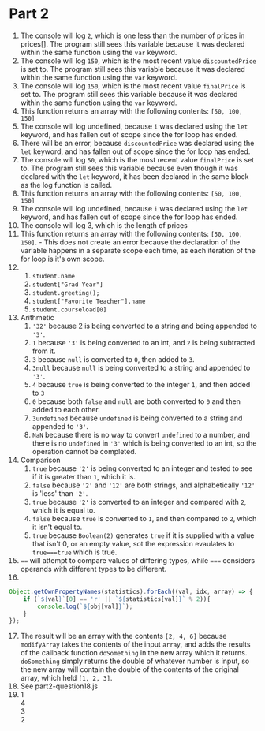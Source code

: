 # Part 2
1. The console will log ``2``, which is one less than the number of prices in prices[]. The program still sees this variable because it was declared within the same function using the ``var`` keyword.
2. The console will log ``150``, which is the most recent value ``discountedPrice`` is set to. The program still sees this variable because it was declared within the same function using the ``var`` keyword.
3. The console will log ``150``, which is the most recent value ``finalPrice`` is set to. The program still sees this variable because it was declared within the same function using the ``var`` keyword.
4. This function returns an array with the following contents: ``[50, 100, 150]``
5. The console will log undefined, because ``i`` was declared using the ``let`` keyword, and has fallen out of scope since the for loop has ended. 
6. There will be an error, because ``discountedPrice`` was declared using the ``let`` keyword, and has fallen out of scope since the for loop has ended. 
7. The console will log ``50``, which is the most recent value ``finalPrice`` is set to. The program still sees this variable because even though it was declared with the ``let`` keyword, it has been declared in the same block as the log function is called. 
8. This function returns  an array with the following contents: ``[50, 100, 150]``
9. The console will log undefined, because ``i`` was declared using the ``let`` keyword, and has fallen out of scope since the for loop has ended. 
10. The console will log 3, which is the length of prices
11. This function returns  an array with the following contents: ``[50, 100, 150]``. - This does not create an error because the declaration of the variable happens in a separate scope each time, as each iteration of the for loop is it's own scope. 
12. 
    1. ``student.name``
    2. ``student["Grad Year"]``
    3. ``student.greeting();``
    4. ``student["Favorite Teacher"].name``
    5. ``student.courseload[0]``
13. Arithmetic
    1. ``'32'`` because 2 is being converted to a string and being appended to ``'3'``.
    2. ``1`` because ``'3'`` is being converted to an int, and ``2`` is being subtracted from it. 
    3. ``3`` because ``null`` is converted to ``0``, then added to ``3``.
    4. ``3null`` because ``null`` is being converted to a string and appended to ``'3'``.
    5. ``4`` because ``true`` is being converted to the integer ``1``, and then added to ``3``
    6. ``0`` because both ``false`` and ``null`` are both converted to ``0`` and then added to each other. 
    7. ``3undefined`` because ``undefined`` is being converted to a string and appended to ``'3'``. 
    8. ``NaN`` because there is no way to convert ``undefined`` to a number, and there is no ``undefined`` in ``'3'`` which is being converted to an int, so the operation cannot be completed. 
14. Comparison
    1.  ``true`` because ``'2'`` is being converted to an integer and tested to see if it is greater than ``1``, which it is. 
    2.  ``false`` because ``'2'`` and ``'12'`` are both strings, and alphabetically ``'12'`` is 'less' than ``'2'``. 
    3.  ``true`` because ``'2'`` is converted to an integer and compared with ``2``, which it is equal to. 
    4.  ``false`` because ``true`` is converted to ``1``, and then compared to ``2``, which it isn't equal to. 
    5.  ``true`` because ``Boolean(2)`` generates ``true`` if it is supplied with a value that isn't 0, or an empty value, sot the expression evaulates to ``true===true`` which is true.
15. ``==`` will attempt to compare values of differing types, while ``===`` considers operands with different types to be different. 
16. 
```javascript
Object.getOwnPropertyNames(statistics).forEach((val, idx, array) => {
    if (`${val}`[0] == 'r' || `${statistics[val]}` % 2)){
        console.log(`${obj[val]}`);
    }
});
```  
17. The result will be an array with the contents ``[2, 4, 6]`` because ``modifyArray`` takes the contents of the input ``array``, and adds the results of the callback function ``doSomething`` in the new array which it returns. ``doSomething`` simply returns the double of whatever number is input, so the new array will contain the double of the contents of the original array, which held ``[1, 2, 3]``. 
18. See part2-question18.js
19.  1  
4  
3  
2  